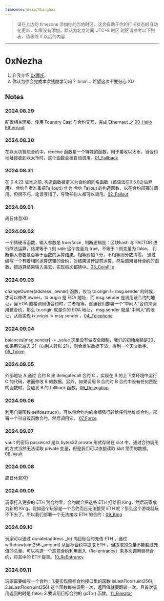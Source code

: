 ```yaml
---
timezone: Asia/Shanghai
---
```


> 请在上边的 timezone 添加你的当地时区，这会有助于你的打卡状态的自动化更新，如果没有添加，默认为北京时间 UTC+8 时区
> 时区请参考以下列表，请移除 # 以后的内容

---

# 0xNezha

1. 自我介绍
[0x哪吒](https://x.com/0xNezha).
2. 你认为你会完成本次残酷学习吗？
hmm... 希望这次不要分心 XD

## Notes

<!-- Content_START -->

### 2024.08.29

配置相关环境，使用 Foundry Cast 与合约交互，完成 Ethernaut 之 [00_Hello Ethernaut](./Writeup/0xNezha/Ethernaut/00_Hello%20Ethernaut.md) 

### 2024.08.30
在以太坊智能合约中，receive 函数是一个特殊的函数，用于接收以太币。当合约地址接收到以太币时，这个函数会被自动调用。[01_Fallback](./Writeup/0xNezha/Ethernaut/01_Fallback.md) 

### 2024.08.31
在 0.4.22 版本之前, 构造函数被定义为合约的同名函数（该语法在0.5.0之后弃用）。合约作者准备把Fal1out() 作为 合约 Fallout 的构造函数，以在合约部署时调用。但很不巧，笔误写错了，导致任何人都可以调用。[02_Fallout](./Writeup/0xNezha/Ethernaut/02_Fallout.md)

### 2024.09.01
周日休息XD

### 2024.09.02
一个猜硬币函数，输入参数是 true/false , 判断逻辑是：区块hash 与 FACTOR 进行除法运算，结果等于 1 则 side 这个变量为 true，不等于 1 则变量为 false。
判断输入参数是否等于函数的运算结果。相等则加 1 分，不相等则分数清零。
通过编写一个有着相同运算逻辑的合约，对结果进行提前运算。然后调用目标合约的函数，把运算结果输入进去，实现每次都猜中。[03_CoinFlip](./Writeup/0xNezha/Ethernaut/03_CoinFlip/src/CoinFlip_exp.sol)

### 2024.09.03
changeOwner(address _owner) 函数，仅当 tx.origin != msg.sender 的时候，才可以修改 owner。tx.origin 是 EOA 地址，而 msg.sender 是调用该合约的地址，当 EOA 直接调用该合约时，二者相等。这里我们部署一个“中间人”合约来调用该合约，那么 tx.origin 就是你的 EOA 地址， msg.sender 就是“中间人”的地址，从而实现  tx.origin != msg.sender 。[04_Telephone](./Writeup/0xNezha/Ethernaut/04_Telephone/src/Telephone_exp.sol)

### 2024.09.04
balances[msg.sender] -= _value 这里没有做安全限制，我们的初始余额是20，如果用它减去 21（向别人转账 21），则会发生数据下溢，得到一个天文数字。[05_Token](./Writeup/0xNezha/Ethernaut/05_Token.md)
 

### 2024.09.05
外部地址 A 通过 合约 B 来 delegatecall 合约 C ，实现在 B 的上下文环境中运行 C 的代码，进而修改 B 的数据。另外，如果调用 B 合约时 B 合约中没有任何匹配的函数时，会触发 B 的 fallback 函数。[06_Delegation](./Writeup/0xNezha/Ethernaut/06_Delegation.md)

### 2024.09.06
利用自毁函数 selfdestruct()，可以将合约内的余额强行转给任何地址或合约。部署一个带自毁函数合约，然后调用它。 [07_Force](./Writeup/0xNezha/Ethernaut/07_Force/src/Force_exp.sol)

### 2024.09.07
vault 的密码 password 是以 bytes32 private 形式存储在 slot 中。通过合约调用的方式当然无法读取 private 变量，但是我们可以直接读取 slot 里面的数据。 [08_Vault](./Writeup/0xNezha/Ethernaut/08_Vault.md)

### 2024.09.08
周日休息XD

### 2024.09.09
玩家打入更多的 ETH 到合约里，合约就会把这些 ETH 打给旧 King，然后玩家成为新的 King。假如这个玩家是一个合约而且无法接受 ETH 呢？那么这个游戏就玩不下去了。所以我们部署一个无法接收 ETH 的合约：[09_King](./Writeup/0xNezha/Ethernaut/09_King/src/King_exp.sol)

### 2024.09.10
玩家可以通过 donate(address _to) 向目标合约充值 ETH ，通过 withdraw(uint256 _amount) 从目标合约中提取 ETH ，但提取的总量不能超过充值的总量。可以构造一个恶意合约利用重入（Re-entrancy）来多次调用目标合约，将其中的 ETH 提空。[10_ReEntrancy](./Writeup/0xNezha/Ethernaut/10_ReEntrancy/src/ReEntrancy_exp.sol)

### 2024.09.11
玩家需要编写一个合约：1.要实现目标合约接口里的函数 isLastFloor(uint256); 2.isLastFloor(uint256) 这个函数每被调用一次，返回值就要翻转一次，且首次调用返回的时是 false; 3.要调用目标合约的 goTo() 函数。[11_Elevator](./Writeup/0xNezha/Ethernaut/11_Elevator/src/Elevator_exp.sol)
<!-- Content_END -->
